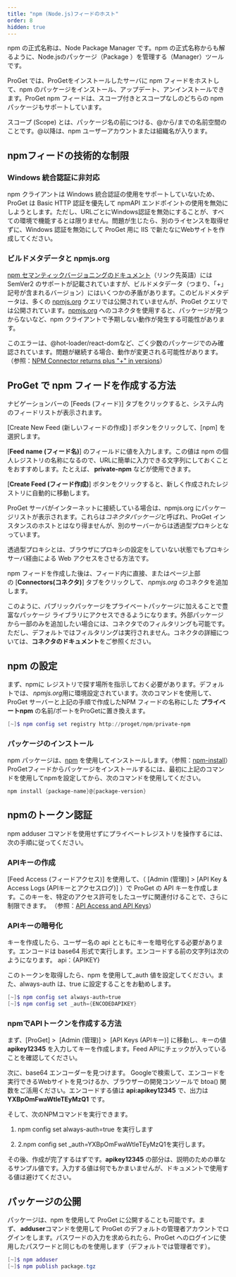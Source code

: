 ```yaml
---
title: "npm (Node.js)フィードのホスト"
order: 8
hidden: true
---
```


npm の正式名称は、Node Package Manager です。npm の正式名称からも解るように、Node.jsのパッケージ（Package ）を管理する（Manager）ツールです。

ProGet では、ProGetをインストールしたサーバに npm フィードをホストして、npm のパッケージをインストール、アップデート、アンインストールできます。ProGet npm フィードは、スコープ付きとスコープなしのどちらの npm パッケージもサポートしています。

スコープ (Scope) とは、パッケージ名の前につける、@から/までの名前空間のことです。@以降は、npm ユーザーアカウントまたは組織名が入ります。

## **npmフィードの技術的な制限**

### Windows 統合認証に非対応

npm クライアントは Windows 統合認証の使用をサポートしていないため、ProGet は Basic HTTP 認証を優先して npmAPI エンドポイントの使用を無効にしようとします。ただし、URLごとにWindows認証を無効にすることが、すべての環境で機能するとは限りません。問題が生じたら、別のライセンスを取得せずに、Windows 認証を無効にして ProGet 用に IIS で新たなにWebサイトを作成してください。

### **ビルドメタデータと npmjs.org**

[npm セマンティックバージョニングのドキュメント](https://docs.npmjs.com/about-semantic-versioning)（リンク先英語）には SemVer2 のサポートが記載されていますが、ビルドメタデータ（つまり、「+」記号が含まれるバージョン）にはいくつかの矛盾があります。このビルドメタデータは、多くの [npmjs.org](http://npmjs.org/) クエリでは公開されていませんが、ProGet クエリでは公開されています。[npmjs.org](http://npmjs.org/) へのコネクタを使用すると、パッケージが見つからないなど、npm クライアントで予期しない動作が発生する可能性があります。

このエラーは、@hot-loader/react-domなど、ごく少数のパッケージでのみ確認されています。問題が継続する場合、動作が変更される可能性があります。（参照：[NPM Connector returns plus "+" in versions](https://forums.inedo.com/topic/2948/npm-connector-returns-plus-in-versions)）

## **ProGet で npm フィードを作成する方法**

ナビゲーションバーの [Feeds (フィード)] タブをクリックすると、システム内のフィードリストが表示されます。

[Create New Feed (新しいフィードの作成) ] ボタンをクリックして、[npm] を選択します。

[**Feed name (フィード名)**] のフィールドに値を入力します。この値は npm の個人レジストリの名称になるので、URLに簡単に入力できる文字列にしておくことをおすすめします。たとえば、 **private-npm** などが使用できます。

[**Create Feed (フィード作成)**] ボタンをクリックすると、新しく作成されたレジストリに自動的に移動します。

ProGet サーバがインターネットに接続している場合は、npmjs.org にパッケージリストが表示されます。これらは*コネクタパッケージ*と呼ばれ、ProGet インスタンスのホストとはなり得ませんが、別のサーバーからは透過型プロキシとなっています。

透過型プロキシとは、ブラウザにプロキシの設定をしていない状態でもプロキシサーバ経由による Web アクセスをさせる方法です。

npm フィードを作成した後は、フィード内に直接、またはページ上部の [**Connectors(コネクタ)**] タブをクリックして、 *npmjs.org* のコネクタを追加します。

このように、パブリックパッケージをプライベートパッケージに加えることで豊富なパッケージ ライブラリにアクセスできるようになります。外部パッケージから一部のみを追加したい場合には、コネクタでのフィルタリングも可能です。ただし、デフォルトではフィルタリングは実行されません。コネクタの詳細については、**コネクタのドキュメント**をご参照ください。

## **npm の設定**

まず、npmに レジストリで探す場所を指示しておく必要があります。デフォルトでは、 *npmjs.org*用に環境設定されています。次のコマンドを使用して、ProGet サーバーと上記の手順で作成したNPM フィードの名称にした **プライベートnpm** の名前/ポートをProGetに置き換えます。

```powershell
[~]$ npm config set registry http://proget/npm/private-npm
```

### **パッケージのインストール**

npm パッケージは、[npm](https://docs.npmjs.com/cli/install) を使用してインストールします。（参照：[npm-install](https://docs.npmjs.com/cli/v6/commands/npm-install)）ProGetフィードからパッケージをインストールするには、最初に上記のコマンドを使用してnpmを設定してから、次のコマンドを使用してください。

```powershell
npm install {package-name}@{package-version}
```

## **npmのトークン認証**

npm adduser コマンドを使用せずにプライベートレジストリを操作するには、次の手順に従ってください。

###  **APIキーの作成**

[Feed Access (フィードアクセス)] を使用して、（ [Admin (管理)] > [API Key & Access Logs (APIキーとアクセスログ)] ）で ProGet の API キーを作成します。このキーを、特定のアクセス許可をしたユーザに関連付けることで、さらに制限できます。 （参照：[API Access and API Keys](/docs/proget/reference-api/proget-apikeys)）

### **APIキーの暗号化**

キーを作成したら、ユーザー名の api とともにキーを暗号化する必要があります。エンコードは base64 形式で実行します。エンコードする前の文字列は次のようになります。 api：{APIKEY}

このトークンを取得したら、npm を使用して_auth 値を設定してください。また、always-auth は、true に設定することをお勧めします。

```powershell
[~]$ npm config set always-auth=true
[~]$ npm config set _auth={ENCODEDAPIKEY}
```

### **npmでAPIトークンを作成する方法**

まず、[ProGet] >  [Admin (管理)] >  [API Keys (APIキー)] に移動し、キーの値 **apikey12345** を入力してキーを作成します。Feed APIにチェックが入っていることを確認してください。

次に、base64 エンコーダーを見つけます。 Googleで検索して、エンコードを実行できるWebサイトを見つけるか、ブラウザーの開発コンソールで btoa() 関数をご活用ください。エンコードする値は **api:apikey12345** で、出力は**YXBpOmFwaWtleTEyMzQ1** です。

そして、次のNPMコマンドを実行できます。

1. npm config set always-auth=true を実行します

1. 2.npm config set _auth=YXBpOmFwaWtleTEyMzQ1を実行します。

その後、作成が完了するはずです。**apikey12345** の部分は、説明のための単なるサンプル値です。入力する値は何でもかまいませんが、ドキュメントで使用する値は避けてください。

## **パッケージの公開**

パッケージは、npm を使用して ProGet に公開することも可能です。まず、 **adduser**コマンドを使用して ProGet のデフォルトの管理者アカウントでログインをします。パスワードの入力を求められたら、ProGet へのログインに使用したパスワードと同じものを使用します（デフォルトでは管理者です）。

```powershell
[~]$ npm adduser
[~]$ npm publish package.tgz
```